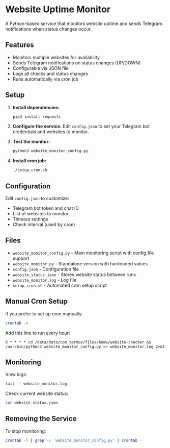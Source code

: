 # Website Uptime Monitor

A Python-based service that monitors website uptime and sends Telegram notifications when status changes occur.

## Features

- Monitors multiple websites for availability
- Sends Telegram notifications on status changes (UP/DOWN)
- Configurable via JSON file
- Logs all checks and status changes
- Runs automatically via cron job

## Setup

1. **Install dependencies:**
   ```bash
   pip3 install requests
   ```

2. **Configure the service:**
   Edit `config.json` to set your Telegram bot credentials and websites to monitor.

3. **Test the monitor:**
   ```bash
   python3 website_monitor_config.py
   ```

4. **Install cron job:**
   ```bash
   ./setup_cron.sh
   ```

## Configuration

Edit `config.json` to customize:
- Telegram bot token and chat ID
- List of websites to monitor
- Timeout settings
- Check interval (used by cron)

## Files

- `website_monitor_config.py` - Main monitoring script with config file support
- `website_monitor.py` - Standalone version with hardcoded values
- `config.json` - Configuration file
- `website_status.json` - Stores website status between runs
- `website_monitor.log` - Log file
- `setup_cron.sh` - Automated cron setup script

## Manual Cron Setup

If you prefer to set up cron manually:
```bash
crontab -e
```

Add this line to run every hour:
```
0 * * * * cd /data/data/com.termux/files/home/website-checker && /usr/bin/python3 website_monitor_config.py >> website_monitor.log 2>&1
```

## Monitoring

View logs:
```bash
tail -f website_monitor.log
```

Check current website status:
```bash
cat website_status.json
```

## Removing the Service

To stop monitoring:
```bash
crontab -l | grep -v 'website_monitor_config.py' | crontab -
```